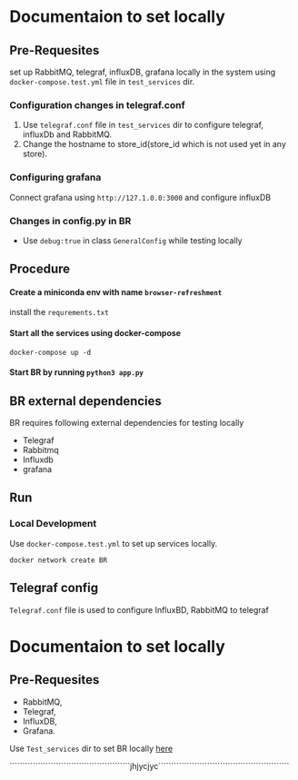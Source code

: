 # Documentaion to set locally
## Pre-Requesites
set up RabbitMQ, telegraf, influxDB, grafana locally in the system using ```docker-compose.test.yml``` file in ```test_services``` dir.

### Configuration changes in telegraf.conf 

1. Use ```telegraf.conf``` file in ```test_services``` dir to configure telegraf, influxDb and RabbitMQ.
2. Change the hostname to store_id(store_id which is not used yet in any store).

### Configuring grafana
Connect grafana using ```http://127.1.0.0:3000``` and configure influxDB 

### Changes in config.py in BR 

* Use ```debug:true``` in class ```GeneralConfig``` while testing locally 

## Procedure

#### Create a miniconda env with name ```browser-refreshment```
install the ```requrements.txt```

#### Start all the services using docker-compose
```docker-compose up -d```

#### Start BR by running ```python3 app.py```


## BR external dependencies
BR requires following external dependencies for testing locally

* Telegraf
* Rabbitmq
* Influxdb
* grafana

## Run
### Local Development
Use ```docker-compose.test.yml``` to set up services locally.
```shell
docker network create BR
```
## Telegraf config

```Telegraf.conf``` file is used to configure InfluxBD, RabbitMQ to telegraf

# Documentaion to set locally
## Pre-Requesites
* RabbitMQ, 
* Telegraf, 
* InfluxDB, 
* Grafana. 

Use ```Test_services``` dir to set BR locally [here](Test_services/README>.md)


   ```````````````````````````````````````````````jhjycjyc```````````````````````````````````````````````````

